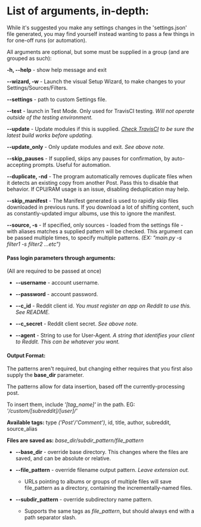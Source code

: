 # List of arguments, in-depth:
While it's suggested you make any settings changes in the 'settings.json' file generated, 
you may find yourself instead wanting to pass a few things in for one-off runs (or automation).

All arguments are optional, but some must be supplied in a group (and are grouped as such):

**-h, --help** -        show help message and exit

**--wizard, -w** - Launch the visual Setup Wizard, to make changes to your Settings/Sources/Filters.

**--settings** -        path to custom Settings file.

**--test** -            launch in Test Mode. Only used for TravisCI testing. 
*Will not operate outside of the testing environment.*

**--update**  -         Update modules if this is supplied. *[Check TravisCI](https://travis-ci.org/shadowmoose/RedditDownloader/branches)
to be sure the latest build works before updating.*

**--update_only** -     Only update modules and exit. *See above note.*

**--skip_pauses** -     If supplied, skips any pauses for confirmation, by auto-accepting prompts. Useful for automation.

**--duplicate, -nd** - The program automatically removes duplicate files when it detects an existing copy from another 
Post. Pass this to disable that behavior. If CPU/RAM usage is an issue, disabling deduplication may help.

**--skip_manifest** - The Manifest generated is used to rapidly skip files downloaded in previous runs. 
If you download a lot of shifting content, such as constantly-updated imgur albums, use this to ignore the manifest.

**--source, -s** - If specified, only sources - loaded from the settings file - with aliases matches a supplied pattern 
will be checked. This argument can be passed multiple times, to specify multiple patterns. 
*(EX: "main.py -s filter1 -s filter2 ...etc")*

#### Pass login parameters through arguments:
(All are required to be passed at once)
+ **--username**  -       account username. 

+ **--password**  -       account password.

+ **--c_id**   -          Reddit client id.  *You must register an app on Reddit to use this. See README.*

+ **--c_secret**  -       Reddit client secret.  *See above note.*

+ **--agent**   -         String to use for User-Agent.  *A string that identifies your client to Reddit. 
This can be whatever you want.*

#### Output Format:
The patterns aren't required, but changing either requires that you first also supply the **base_dir** parameter.

The patterns allow for data insertion, based off the currently-processing post.

To insert them, include *'[tag_name]'* in the path. EG: *'/custom/[subreddit]/[user]/'*

**Available tags:** type *('Post'/'Comment')*, id, title, author, subreddit, source_alias

__Files are saved as:__ *base_dir/subdir_pattern/file_pattern*

+ **--base_dir**  -       override base directory. This changes where the files are saved, and can be absolute or relative.

+ **--file_pattern** -    override filename output pattern. *Leave extension out.*
  + URLs pointing to albums or groups of multiple files will save file_pattern as a directory, containing the incrementally-named files.
  
+ **--subdir_pattern** -  override subdirectory name pattern. 
  + Supports the same tags as *file_pattern*, but should always end with a path separator slash.
